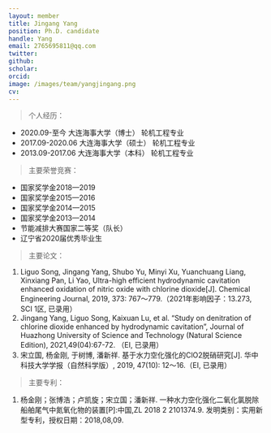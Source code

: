 ```yaml
---
layout: member
title: Jingang Yang
position: Ph.D. candidate
handle: Yang
email: 2765695811@qq.com
twitter: 
github: 
scholar:
orcid: 
image: /images/team/yangjingang.png
cv: 
---
```


> 个人经历：

- 2020.09-至今 大连海事大学（博士） 轮机工程专业          
- 2017.09-2020.06 大连海事大学（硕士） 轮机工程专业          
- 2013.09-2017.06 大连海事大学（本科） 轮机工程专业          

> 主要荣誉竞赛：

- 国家奖学金2018—2019
- 国家奖学金2015—2016
- 国家奖学金2014—2015
- 国家奖学金2013—2014
- 节能减排大赛国家二等奖（队长）
- 辽宁省2020届优秀毕业生

> 主要论文：

1. Liguo Song, Jingang Yang, Shubo Yu, Minyi Xu, Yuanchuang Liang, Xinxiang Pan, Li Yao, Ultra-high efficient hydrodynamic cavitation enhanced oxidation of nitric oxide with chlorine dioxide[J]. Chemical Engineering Journal, 2019, 373: 767～779.（2021年影响因子：13.273, SCI 1区, 已录用）
2. Jingang Yang, Liguo Song, Kaixuan Lu, et al.  “Study on denitration of chlorine dioxide enhanced by hydrodynamic cavitation”, Journal of Huazhong University of Science and Technology (Natural Science Edition), 2021,49(04):67-72. （EI, 已录用）
3. 宋立国, 杨金刚, 于树博, 潘新祥. 基于水力空化强化的ClO2脱硝研究[J]. 华中科技大学学报（自然科学版）, 2019, 47(10): 12～16.（EI, 已录用）

> 主要专利：

1. 杨金刚；张博浩；卢凯旋；宋立国；潘新祥. 一种水力空化强化二氧化氯脱除船舶尾气中氮氧化物的装置[P]:中国,ZL 2018 2 2101374.9. 发明类别：实用新型专利，授权日期：2018,08,09.

